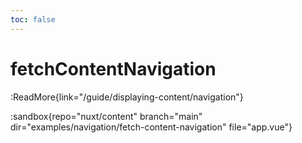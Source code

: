 ```yaml
---
toc: false
---
```


# fetchContentNavigation

:ReadMore{link="/guide/displaying-content/navigation"}

:sandbox{repo="nuxt/content" branch="main" dir="examples/navigation/fetch-content-navigation" file="app.vue"}
